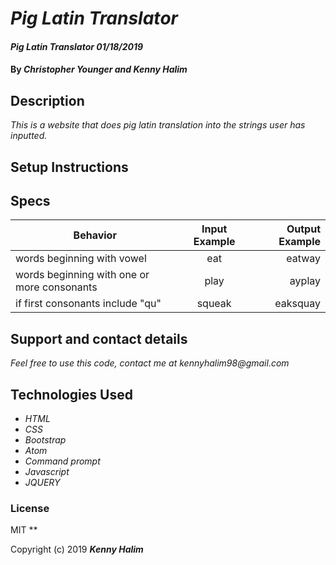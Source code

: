 # _Pig Latin Translator_

#### _Pig Latin Translator 01/18/2019_

#### By _**Christopher Younger and Kenny Halim**_

## Description

_This is a website that does pig latin translation into the strings user has inputted._

## Setup Instructions


## Specs
|   Behavior                                      | Input Example | Output Example |
| ----------------------------------------------- |:-------------:| --------------:|
| words beginning with vowel                      | eat           | eatway         |
| words beginning with one or more consonants     | play          | ayplay         |
| if first consonants include "qu"                | squeak        | eaksquay       |


## Support and contact details

_Feel free to use this code, contact me at kennyhalim98@gmail.com_

## Technologies Used

* _HTML_
* _CSS_
* _Bootstrap_
* _Atom_
* _Command prompt_
* _Javascript_
* _JQUERY_

### License
MIT
**

Copyright (c) 2019 **_Kenny Halim_**
